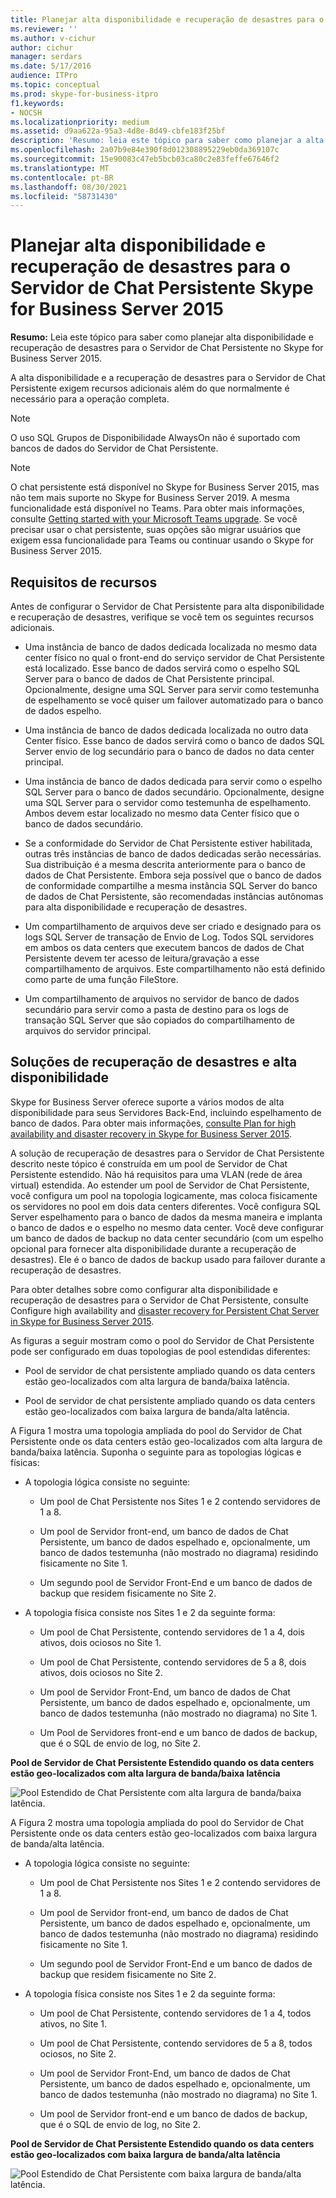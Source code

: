```yaml
---
title: Planejar alta disponibilidade e recuperação de desastres para o Servidor de Chat Persistente Skype for Business Server 2015
ms.reviewer: ''
ms.author: v-cichur
author: cichur
manager: serdars
ms.date: 5/17/2016
audience: ITPro
ms.topic: conceptual
ms.prod: skype-for-business-itpro
f1.keywords:
- NOCSH
ms.localizationpriority: medium
ms.assetid: d9aa622a-95a3-4d8e-8d49-cbfe183f25bf
description: 'Resumo: leia este tópico para saber como planejar a alta disponibilidade e recuperação de desastres para o Servidor de Chat Persistente no Skype for Business Server 2015.'
ms.openlocfilehash: 2a07b9e84e390f8d012308895229eb0da369107c
ms.sourcegitcommit: 15e90083c47eb5bcb03ca80c2e83feffe67646f2
ms.translationtype: MT
ms.contentlocale: pt-BR
ms.lasthandoff: 08/30/2021
ms.locfileid: "58731430"
---
```

# <a name="plan-for-high-availability-and-disaster-recovery-for-persistent-chat-server-in-skype-for-business-server-2015"></a>Planejar alta disponibilidade e recuperação de desastres para o Servidor de Chat Persistente Skype for Business Server 2015
 
**Resumo:** Leia este tópico para saber como planejar alta disponibilidade e recuperação de desastres para o Servidor de Chat Persistente no Skype for Business Server 2015.
  
A alta disponibilidade e a recuperação de desastres para o Servidor de Chat Persistente exigem recursos adicionais além do que normalmente é necessário para a operação completa. 
  
> [!NOTE]
> O uso SQL Grupos de Disponibilidade AlwaysOn não é suportado com bancos de dados do Servidor de Chat Persistente. 

> [!NOTE] 
> O chat persistente está disponível no Skype for Business Server 2015, mas não tem mais suporte no Skype for Business Server 2019. A mesma funcionalidade está disponível no Teams. Para obter mais informações, consulte [Getting started with your Microsoft Teams upgrade](/microsoftteams/upgrade-start-here). Se você precisar usar o chat persistente, suas opções são migrar usuários que exigem essa funcionalidade para Teams ou continuar usando o Skype for Business Server 2015. 
  
## <a name="resource-requirements"></a>Requisitos de recursos

Antes de configurar o Servidor de Chat Persistente para alta disponibilidade e recuperação de desastres, verifique se você tem os seguintes recursos adicionais. 
  
- Uma instância de banco de dados dedicada localizada no mesmo data center físico no qual o front-end do serviço servidor de Chat Persistente está localizado. Esse banco de dados servirá como o espelho SQL Server para o banco de dados de Chat Persistente principal. Opcionalmente, designe uma SQL Server para servir como testemunha de espelhamento se você quiser um failover automatizado para o banco de dados espelho.
    
- Uma instância de banco de dados dedicada localizada no outro data Center físico. Esse banco de dados servirá como o banco de dados SQL Server envio de log secundário para o banco de dados no data center principal.
    
- Uma instância de banco de dados dedicada para servir como o espelho SQL Server para o banco de dados secundário. Opcionalmente, designe uma SQL Server para o servidor como testemunha de espelhamento. Ambos devem estar localizado no mesmo data Center físico que o banco de dados secundário.
    
- Se a conformidade do Servidor de Chat Persistente estiver habilitada, outras três instâncias de banco de dados dedicadas serão necessárias. Sua distribuição é a mesma descrita anteriormente para o banco de dados de Chat Persistente. Embora seja possível que o banco de dados de conformidade compartilhe a mesma instância SQL Server do banco de dados de Chat Persistente, são recomendadas instâncias autônomas para alta disponibilidade e recuperação de desastres.
    
- Um compartilhamento de arquivos deve ser criado e designado para os logs SQL Server de transação de Envio de Log. Todos SQL servidores em ambos os data centers que executem bancos de dados de Chat Persistente devem ter acesso de leitura/gravação a esse compartilhamento de arquivos. Este compartilhamento não está definido como parte de uma função FileStore.
    
- Um compartilhamento de arquivos no servidor de banco de dados secundário para servir como a pasta de destino para os logs de transação SQL Server que são copiados do compartilhamento de arquivos do servidor principal.
    
## <a name="disaster-recovery-and-high-availability-solutions"></a>Soluções de recuperação de desastres e alta disponibilidade

Skype for Business Server oferece suporte a vários modos de alta disponibilidade para seus Servidores Back-End, incluindo espelhamento de banco de dados. Para obter mais informações, [consulte Plan for high availability and disaster recovery in Skype for Business Server 2015](../../plan-your-deployment/high-availability-and-disaster-recovery/high-availability-and-disaster-recovery.md). 
  
A solução de recuperação de desastres para o Servidor de Chat Persistente descrito neste tópico é construída em um pool de Servidor de Chat Persistente estendido. Não há requisitos para uma VLAN (rede de área virtual) estendida. Ao estender um pool de Servidor de Chat Persistente, você configura um pool na topologia logicamente, mas coloca fisicamente os servidores no pool em dois data centers diferentes. Você configura SQL Server espelhamento para o banco de dados da mesma maneira e implanta o banco de dados e o espelho no mesmo data center. Você deve configurar um banco de dados de backup no data center secundário (com um espelho opcional para fornecer alta disponibilidade durante a recuperação de desastres). Ele é o banco de dados de backup usado para failover durante a recuperação de desastres. 
  
Para obter detalhes sobre como configurar alta disponibilidade e recuperação de desastres para o Servidor de Chat Persistente, consulte Configure high availability and [disaster recovery for Persistent Chat Server in Skype for Business Server 2015](../../deploy/deploy-persistent-chat-server/configure-hadr-for-persistent-chat.md). 
  
As figuras a seguir mostram como o pool do Servidor de Chat Persistente pode ser configurado em duas topologias de pool estendidas diferentes:
  
- Pool de servidor de chat persistente ampliado quando os data centers estão geo-localizados com alta largura de banda/baixa latência.
    
- Pool de servidor de chat persistente ampliado quando os data centers estão geo-localizados com baixa largura de banda/alta latência.
    
A Figura 1 mostra uma topologia ampliada do pool do Servidor de Chat Persistente onde os data centers estão geo-localizados com alta largura de banda/baixa latência. Suponha o seguinte para as topologias lógicas e físicas:
  
- A topologia lógica consiste no seguinte:
    
  - Um pool de Chat Persistente nos Sites 1 e 2 contendo servidores de 1 a 8.
    
  - Um pool de Servidor front-end, um banco de dados de Chat Persistente, um banco de dados espelhado e, opcionalmente, um banco de dados testemunha (não mostrado no diagrama) residindo fisicamente no Site 1. 
    
  - Um segundo pool de Servidor Front-End e um banco de dados de backup que residem fisicamente no Site 2.
    
- A topologia física consiste nos Sites 1 e 2 da seguinte forma:
    
  - Um pool de Chat Persistente, contendo servidores de 1 a 4, dois ativos, dois ociosos no Site 1.
    
  - Um pool de Chat Persistente, contendo servidores de 5 a 8, dois ativos, dois ociosos no Site 2.
    
  - Um pool de Servidor Front-End, um banco de dados de Chat Persistente, um banco de dados espelhado e, opcionalmente, um banco de dados testemunha (não mostrado no diagrama) no Site 1.
    
  - Um Pool de Servidores front-end e um banco de dados de backup, que é o SQL de envio de log, no Site 2.
    
**Pool de Servidor de Chat Persistente Estendido quando os data centers estão geo-localizados com alta largura de banda/baixa latência**

![Pool Estendido de Chat Persistente com alta largura de banda/baixa latência.](../../media/55cf3d4b-5f51-4d2f-84ca-b4a13dc5eba3.png)
  
A Figura 2 mostra uma topologia ampliada do pool do Servidor de Chat Persistente onde os data centers estão geo-localizados com baixa largura de banda/alta latência.
  
- A topologia lógica consiste no seguinte:
    
  - Um pool de Chat Persistente nos Sites 1 e 2 contendo servidores de 1 a 8.
    
  - Um pool de Servidor front-end, um banco de dados de Chat Persistente, um banco de dados espelhado e, opcionalmente, um banco de dados testemunha (não mostrado no diagrama) residindo fisicamente no Site 1. 
    
  - Um segundo pool de Servidor Front-End e um banco de dados de backup que residem fisicamente no Site 2.
    
- A topologia física consiste nos Sites 1 e 2 da seguinte forma:
    
  - Um pool de Chat Persistente, contendo servidores de 1 a 4, todos ativos, no Site 1.
    
  - Um pool de Chat Persistente, contendo servidores de 5 a 8, todos ociosos, no Site 2.
    
  - Um pool de Servidor Front-End, um banco de dados de Chat Persistente, um banco de dados espelhado e, opcionalmente, um banco de dados testemunha (não mostrado no diagrama) no Site 1.
    
  - Um pool de Servidor front-end e um banco de dados de backup, que é o SQL de envio de log, no Site 2.
    
**Pool de Servidor de Chat Persistente Estendido quando os data centers estão geo-localizados com baixa largura de banda/alta latência**

![Pool Estendido de Chat Persistente com baixa largura de banda/alta latência.](../../media/40cbd902-57b8-4d57-a61c-cde4e0bd47f0.png)
  


